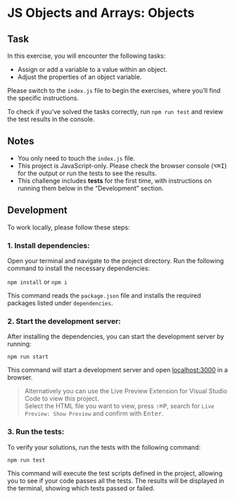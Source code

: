 # JS Objects and Arrays: Objects

## Task

In this exercise, you will encounter the following tasks:

- Assign or add a variable to a value within an object.
- Adjust the properties of an object variable.

Please switch to the `index.js` file to begin the exercises, where you’ll find the specific instructions.

To check if you’ve solved the tasks correctly, run `npm run test` and review the test results in the console.

## Notes

- You only need to touch the `index.js` file.
- This project is JavaScript-only. Please check the browser console (<kbd>⌥</kbd><kbd>⌘</kbd><kbd>I</kbd>) for the output or run the tests to see the results.
- This challenge includes **tests** for the first time, with instructions on running them below in the “Development” section.

## Development

To work locally, please follow these steps:

### 1. Install dependencies:

Open your terminal and navigate to the project directory. Run the following command to install the necessary dependencies:

`npm install` or `npm i`

This command reads the `package.json` file and installs the required packages listed under `dependencies`.

### 2. Start the development server:

After installing the dependencies, you can start the development server by running:

`npm run start`

This command will start a development server and open [localhost:3000](http://localhost:3000) in a browser.

> Alternatively you can use the Live Preview Extension for Visual Studio Code to view this project.  
> Select the HTML file you want to view, press <kbd>⇧</kbd><kbd>⌘</kbd><kbd>P</kbd>, search for `Live Preview: Show Preview` and confirm with <kbd>Enter</kbd>.

### 3. Run the tests:

To verify your solutions, run the tests with the following command:

`npm run test`

This command will execute the test scripts defined in the project, allowing you to see if your code passes all the tests. The results will be displayed in the terminal, showing which tests passed or failed.
